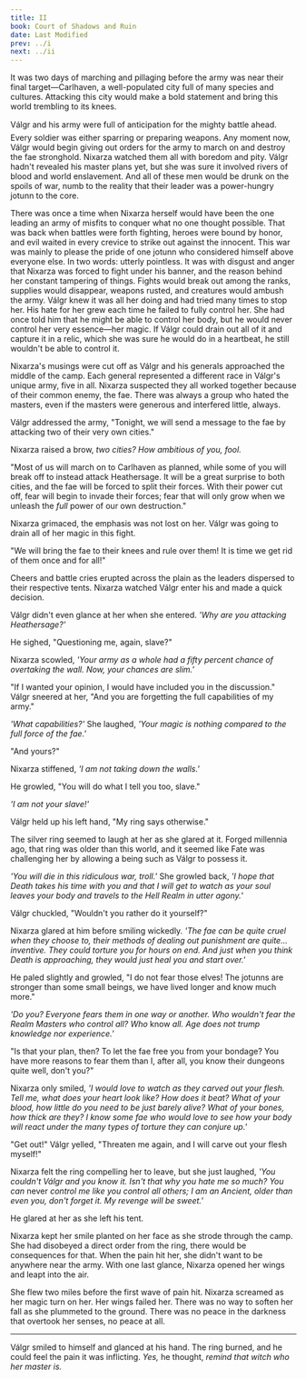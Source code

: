 ```yaml
---
title: II
book: Court of Shadows and Ruin
date: Last Modified
prev: ../i
next: ../ii
---
```

It was two days of marching and pillaging before the army was near their final target—Carlhaven, a well-populated city full of many species and cultures. Attacking this city would make a bold statement and bring this world trembling to its knees.

Válgr and his army were full of anticipation for the mighty battle ahead. Every soldier was either sparring or preparing weapons. Any moment now, Válgr would begin giving out orders for the army to march on and destroy the fae stronghold. Nixarza watched them all with boredom and pity. Válgr hadn't revealed his master plans yet, but she was sure it involved rivers of blood and world enslavement. And all of these men would be drunk on the spoils of war, numb to the reality that their leader was a power-hungry jotunn to the core.

There was once a time when Nixarza herself would have been the one leading an army of misfits to conquer what no one thought possible. That was back when battles were forth fighting, heroes were bound by honor, and evil waited in every crevice to strike out against the innocent. This war was mainly to please the pride of one jotunn who considered himself above everyone else. In two words: utterly pointless. It was with disgust and anger that Nixarza was forced to fight under his banner, and the reason behind her constant tampering of things. Fights would break out among the ranks, supplies would disappear, weapons rusted, and creatures would ambush the army. Válgr knew it was all her doing and had tried many times to stop her. His hate for her grew each time he failed to fully control her. She had once told him that he might be able to control her body, but he would never control her very essence—her magic. If Válgr could drain out all of it and capture it in a relic, which she was sure he would do in a heartbeat, he still wouldn't be able to control it.

Nixarza's musings were cut off as Válgr and his generals approached the middle of the camp. Each general represented a different race in Válgr's unique army, five in all. Nixarza suspected they all worked together because of their common enemy, the fae. There was always a group who hated the masters, even if the masters were generous and interfered little, always.

Válgr addressed the army, "Tonight, we will send a message to the fae by attacking two of their very own cities."

Nixarza raised a brow, *two cities? How ambitious of you, fool.*

"Most of us will march on to Carlhaven as planned, while some of you will break off to instead attack Heathersage. It will be a great surprise to both cities, and the fae will be forced to split their forces. With their power cut off, fear will begin to invade their forces; fear that will only grow when we unleash the *full* power of our own destruction."

Nixarza grimaced, the emphasis was not lost on her. Válgr was going to drain all of her magic in this fight.

"We will bring the fae to their knees and rule over them! It is time we get rid of them once and for all!"

Cheers and battle cries erupted across the plain as the leaders dispersed to their respective tents. Nixarza watched Válgr enter his and made a quick decision.

Válgr didn't even glance at her when she entered. *'Why are you attacking Heathersage?'*

He sighed, "Questioning me, again, slave?"

Nixarza scowled, *'Your army as a whole had a fifty percent chance of overtaking the wall. Now, your chances are slim.'*

"If I wanted your opinion, I would have included you in the discussion." Válgr sneered at her, "And you are forgetting the full capabilities of my army."

*'What capabilities?'* She laughed, *'Your magic is nothing compared to the full force of the fae.'*

"And yours?"

Nixarza stiffened, *'I am not taking down the walls.'*

He growled, "You will do what I tell you too, slave."

*'I am not your slave!'*

Válgr held up his left hand, "My ring says otherwise."

The silver ring seemed to laugh at her as she glared at it. Forged millennia ago, that ring was older than this world, and it seemed like Fate was challenging her by allowing a being such as Válgr to possess it.

*'You will die in this ridiculous war, troll.'* She growled back, *'I hope that Death takes his time with you and that I will get to watch as your soul leaves your body and travels to the Hell Realm in utter agony.*'

Válgr chuckled, "Wouldn't you rather do it yourself?"

Nixarza glared at him before smiling wickedly. *'The fae can be quite cruel when they choose to, their methods of dealing out punishment are quite... inventive. They could torture you for hours on end. And just when you think Death is approaching, they would just heal you and start over.'*

He paled slightly and growled, "I do not fear those elves! The jotunns are stronger than some small beings, we have lived longer and know much more."

*'Do you? Everyone fears them in one way or another. Who wouldn't fear the Realm Masters who control all? Who* know *all. Age does not trump knowledge nor experience.'*

"Is that your plan, then? To let the fae free you from your bondage? You have more reasons to fear them than I, after all, you know their dungeons quite well, don't you?"

Nixarza only smiled, *'I would love to watch as they carved out your flesh. Tell me, what does your heart look like? How does it beat? What of your blood, how little do you need to be just barely alive? What of your bones, how thick are they? I know some fae who would love to see how your body will react under the many types of torture they can conjure up.'*

"Get out!" Válgr yelled, "Threaten me again, and I will carve out your flesh myself!"

Nixarza felt the ring compelling her to leave, but she just laughed, *'You couldn't Válgr and you know it. Isn't that why you hate me so much? You can* never *control me like you control all others; I am an Ancient, older than even you, don't forget it. My revenge will be sweet.'*

He glared at her as she left his tent.

Nixarza kept her smile planted on her face as she strode through the camp. She had disobeyed a direct order from the ring, there would be consequences for that. When the pain hit her, she didn't want to be anywhere near the army. With one last glance, Nixarza opened her wings and leapt into the air.

She flew two miles before the first wave of pain hit. Nixarza screamed as her magic turn on her. Her wings failed her. There was no way to soften her fall as she plummeted to the ground. There was no peace in the darkness that overtook her senses, no peace at all.

- - -

Válgr smiled to himself and glanced at his hand. The ring burned, and he could feel the pain it was inflicting. *Yes,* he thought, *remind that witch who her master is.*